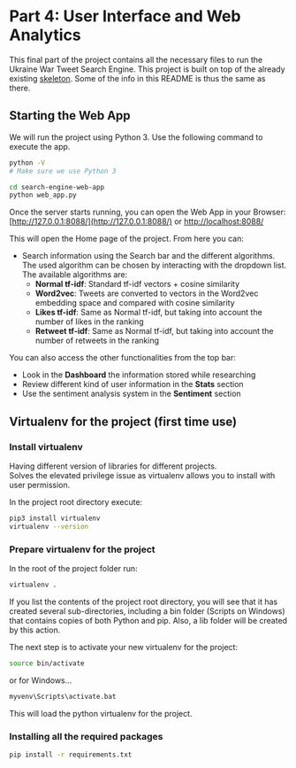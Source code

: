 # Part 4: User Interface and Web Analytics

This final part of the project contains all the necessary files to run the Ukraine War Tweet Search Engine. This project is built on top of the already existing [skeleton](https://github.com/irwa-labs/search-engine-web-app). Some of the info in this README is thus the same as there.

## Starting the Web App

We will run the project using Python 3. Use the following command to execute the app.
```bash
python -V
# Make sure we use Python 3

cd search-engine-web-app
python web_app.py
```

Once the server starts running, you can open the Web App in your Browser:
[http://127.0.0.1:8088/](http://127.0.0.1:8088/) or [http://localhost:8088/](http://localhost:8088/)

This will open the Home page of the project. From here you can:

- Search information using the Search bar and the different algorithms. The used algorithm can be chosen by interacting with the dropdown list. The available algorithms are:
	- **Normal tf-idf**: Standard tf-idf vectors + cosine similarity
	- **Word2vec**: Tweets are converted to vectors in the Word2vec embedding space and compared with cosine similarity
	- **Likes tf-idf**: Same as Normal tf-idf, but taking into account the number of likes in the ranking
	- **Retweet tf-idf**: Same as Normal tf-idf, but taking into account the number of retweets in the ranking

You can also access the other functionalities from the top bar:
- Look in the **Dashboard** the information stored while researching
- Review different kind of user information in the **Stats** section
- Use the sentiment analysis system in the **Sentiment** section

## Virtualenv for the project (first time use)
### Install virtualenv
Having different version of libraries for different projects.  
Solves the elevated privilege issue as virtualenv allows you to install with user permission.

In the project root directory execute:
```bash
pip3 install virtualenv
virtualenv --version
```

### Prepare virtualenv for the project
In the root of the project folder run:
```bash
virtualenv .
```

If you list the contents of the project root directory, you will see that it has created several sub-directories, including a bin folder (Scripts on Windows) that contains copies of both Python and pip. Also, a lib folder will be created by this action.

The next step is to activate your new virtualenv for the project:

```bash
source bin/activate
```

or for Windows...
```cmd
myvenv\Scripts\activate.bat
```

This will load the python virtualenv for the project.

### Installing all the required packages
```bash
pip install -r requirements.txt
```




